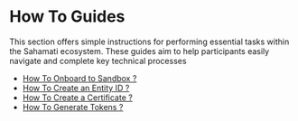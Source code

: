 # How To Guides

This section offers simple instructions for performing essential tasks within the Sahamati ecosystem. These guides aim to help participants easily navigate and complete key technical processes

* [How To Onboard to Sandbox ? ](how-to-onboard-to-sandbox.md)
* [How To Create an Entity ID ?](how-to-create-an-entity-id.md)
* [How To Create a Certificate ? ](how-to-generate-a-certificate.md)
* [How To Generate Tokens ?](how-to-generate-tokens.md)

